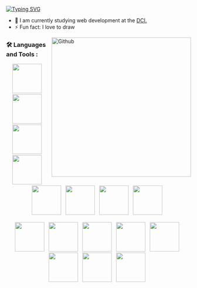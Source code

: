 
[![Typing SVG](https://readme-typing-svg.demolab.com?font=cyber+city&size=24&pause=1000&color=1BE9BA&width=435&height=100&lines=Hi%2C+my+name+is+Oscar+;I'm+a+beginner+web+developer)](https://git.io/typing-svg)



- 🌱  I am currently studying web development at the [DCI.](https://digitalcareerinstitute.org/)
- ⚡  Fun fact: I love to draw


<img width=380 align="right" alt="Github"
src="https://raw.githubusercontent.com/Rishabh2804/Rishabh2804/master/Resources/Developer.gif" 
/> 




### :hammer_and_wrench: Languages and Tools :
<div id="languages" align="center">
  <img src="https://cdn.jsdelivr.net/gh/devicons/devicon/icons/linux/linux-plain.svg" width="80" height="80"/>&nbsp;&nbsp;
  <img src="https://cdn.jsdelivr.net/gh/devicons/devicon/icons/amazonwebservices/amazonwebservices-original-wordmark.svg"width="80" height="80"/>&nbsp;&nbsp;
  <img src="https://cdn.jsdelivr.net/gh/devicons/devicon/icons/azure/azure-original-wordmark.svg" width="80" height="80"/>&nbsp;&nbsp;
  <img src="https://cdn.jsdelivr.net/gh/devicons/devicon/icons/docker/docker-original-wordmark.svg" width="80" height="80"/>&nbsp;&nbsp;
  <img src="https://cdn.jsdelivr.net/gh/devicons/devicon/icons/kubernetes/kubernetes-plain-wordmark.svg" width="80" height="80"/>&nbsp;&nbsp;
  <img src="https://cdn.jsdelivr.net/gh/devicons/devicon/icons/nodejs/nodejs-original-wordmark.svg" width="80" height="80"/>&nbsp;&nbsp;
  <img src="https://cdn.jsdelivr.net/gh/devicons/devicon/icons/react/react-original-wordmark.svg" width="80" height="80"/>&nbsp;&nbsp;
  <img src="https://cdn.jsdelivr.net/gh/devicons/devicon/icons/python/python-original-wordmark.svg" width="80" height="80"/>&nbsp;&nbsp;
  <br />
  <br />
  <img src="https://cdn.jsdelivr.net/gh/devicons/devicon/icons/git/git-original-wordmark.svg" width="80" height="80"/>&nbsp;&nbsp;
  <img src="https://cdn.jsdelivr.net/gh/devicons/devicon/icons/gitlab/gitlab-original-wordmark.svg" width="80" height="80"/>&nbsp;&nbsp;
  <img src="https://cdn.jsdelivr.net/gh/devicons/devicon/icons/jenkins/jenkins-original.svg" width="80" height="80"/>&nbsp;&nbsp;
  <img src="https://cdn.jsdelivr.net/gh/devicons/devicon/icons/ansible/ansible-original-wordmark.svg" width="80" height="80"/>&nbsp;&nbsp;
  <img src="https://cdn.jsdelivr.net/gh/devicons/devicon/icons/postgresql/postgresql-original-wordmark.svg" width="80" height="80"/>&nbsp;&nbsp;
  <img src="https://cdn.jsdelivr.net/gh/devicons/devicon/icons/bash/bash-plain.svg" width="80" height="80"/>&nbsp;&nbsp;
  <img src="https://cdn.jsdelivr.net/gh/devicons/devicon/icons/circleci/circleci-plain-wordmark.svg" width="80" height="80"/>&nbsp;&nbsp;
  <img src="https://cdn.jsdelivr.net/gh/devicons/devicon/icons/devicon/devicon-original.svg" width="80" height="80"/>&nbsp;&nbsp;
</div>
